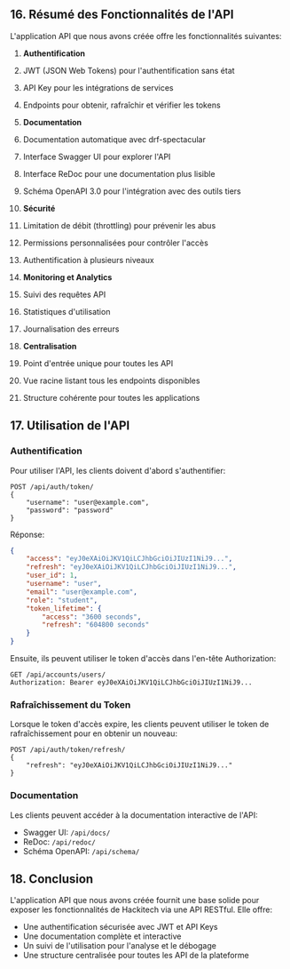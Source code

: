 ## 16. Résumé des Fonctionnalités de l'API

L'application API que nous avons créée offre les fonctionnalités suivantes:

1. **Authentification**

1. JWT (JSON Web Tokens) pour l'authentification sans état
2. API Key pour les intégrations de services
3. Endpoints pour obtenir, rafraîchir et vérifier les tokens



2. **Documentation**

1. Documentation automatique avec drf-spectacular
2. Interface Swagger UI pour explorer l'API
3. Interface ReDoc pour une documentation plus lisible
4. Schéma OpenAPI 3.0 pour l'intégration avec des outils tiers



3. **Sécurité**

1. Limitation de débit (throttling) pour prévenir les abus
2. Permissions personnalisées pour contrôler l'accès
3. Authentification à plusieurs niveaux



4. **Monitoring et Analytics**

1. Suivi des requêtes API
2. Statistiques d'utilisation
3. Journalisation des erreurs



5. **Centralisation**

1. Point d'entrée unique pour toutes les API
2. Vue racine listant tous les endpoints disponibles
3. Structure cohérente pour toutes les applications





## 17. Utilisation de l'API

### Authentification

Pour utiliser l'API, les clients doivent d'abord s'authentifier:

```plaintext
POST /api/auth/token/
{
    "username": "user@example.com",
    "password": "password"
}
```

Réponse:

```json
{
    "access": "eyJ0eXAiOiJKV1QiLCJhbGciOiJIUzI1NiJ9...",
    "refresh": "eyJ0eXAiOiJKV1QiLCJhbGciOiJIUzI1NiJ9...",
    "user_id": 1,
    "username": "user",
    "email": "user@example.com",
    "role": "student",
    "token_lifetime": {
        "access": "3600 seconds",
        "refresh": "604800 seconds"
    }
}
```

Ensuite, ils peuvent utiliser le token d'accès dans l'en-tête Authorization:

```plaintext
GET /api/accounts/users/
Authorization: Bearer eyJ0eXAiOiJKV1QiLCJhbGciOiJIUzI1NiJ9...
```

### Rafraîchissement du Token

Lorsque le token d'accès expire, les clients peuvent utiliser le token de rafraîchissement pour en obtenir un nouveau:

```plaintext
POST /api/auth/token/refresh/
{
    "refresh": "eyJ0eXAiOiJKV1QiLCJhbGciOiJIUzI1NiJ9..."
}
```

### Documentation

Les clients peuvent accéder à la documentation interactive de l'API:

- Swagger UI: `/api/docs/`
- ReDoc: `/api/redoc/`
- Schéma OpenAPI: `/api/schema/`


## 18. Conclusion

L'application API que nous avons créée fournit une base solide pour exposer les fonctionnalités de Hackitech via une API RESTful. Elle offre:

- Une authentification sécurisée avec JWT et API Keys
- Une documentation complète et interactive
- Un suivi de l'utilisation pour l'analyse et le débogage
- Une structure centralisée pour toutes les API de la plateforme